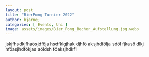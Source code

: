 ```yaml
---
layout: post
title: "BierPong Turnier 2022"
author: bjarne;
categories: [ Events, Uni ]
image: assets/images/Bier_Pong_Becher_Aufstellung.jpg.webp
---
```

jskjfhsdkjfhaösjdföja hsdfklgjhak djhfö aksjhdfölja sdöl fjkasö dlkj hföasjhdfökjas aöldsh föaksjhdkfl
